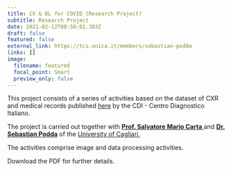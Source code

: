 ```yaml
---
title: CV & DL for COVID (Research Project)
subtitle: Research Project
date: 2021-02-12T08:50:01.303Z
draft: false
featured: false
external_link: https://tcs.unica.it/members/sebastian-podda
links: []
image:
  filename: featured
  focal_point: Smart
  preview_only: false
---
```

This project consists of a series of activities based on the dataset of CXR and medical records published [here](https://aiforcovid.radiomica.it) by the CDI - Centro Diagnostico Italiano. 

The project is carried out together with [**Prof. Salvatore Mario Carta** ](https://people.unica.it/salvatoremariocarta/)and **[Dr. Sebastian Podda](https://aibd.unica.it/people/sebastian-podda)** of the [University of Cagliari.](https://dmi.unica.it)

The activities comprise image and data processing activities.

Download the PDF for further details.